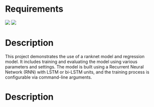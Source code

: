 # Requirements
<img src="https://img.shields.io/badge/-Python-3776AB.svg?logo=python&style=flat&logoColor=white"> <img src="https://img.shields.io/badge/-PyTorch-EE4C2C.svg?logo=pytorch&style=flat&logoColor=white">

# Description
This project demonstrates the use of a ranknet model and regression model. It includes training and evaluating the model using various parameters and settings. The model is built using a Recurrent Neural Network (RNN) with LSTM or bi-LSTM units, and the training process is configurable via command-line arguments.

# Description
